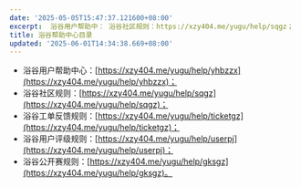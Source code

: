 ```yaml
---
date: '2025-05-05T15:47:37.121600+08:00'
excerpt:  浴谷用户帮助中： 浴谷社区规则：https://xzy404.me/yugu/help/sqgz； 浴谷工单反馈规则：https://xzy404.me/yugu/help/ticketgz； 浴谷用户评级规则：https://xzy404.me/yugu/help/userpj； 浴谷公开赛规则：https://xzy404.me/yugu/help/gksgz。  ...
title: 浴谷帮助中心目录
updated: '2025-06-01T14:34:38.669+08:00'
---
```

- 浴谷用户帮助中心：[https://xzy404.me/yugu/help/yhbzzx](https://xzy404.me/yugu/help/yhbzzx)；
- 浴谷社区规则：[https://xzy404.me/yugu/help/sqgz](https://xzy404.me/yugu/help/sqgz)；
- 浴谷工单反馈规则：[https://xzy404.me/yugu/help/ticketgz](https://xzy404.me/yugu/help/ticketgz)；
- 浴谷用户评级规则：[https://xzy404.me/yugu/help/userpj](https://xzy404.me/yugu/help/userpj)；
- 浴谷公开赛规则：[https://xzy404.me/yugu/help/gksgz](https://xzy404.me/yugu/help/gksgz)。

